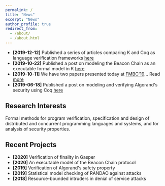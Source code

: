```yaml
---
permalink: /
title: "News"
excerpt: "News"
author_profile: true
redirect_from:
  - /about/
  - /about.html
---
```


- **[2019-12-12]** Published a series of articles comparing K and Coq as language verification frameworks [here](/posts/2019/12/k-vs-coq/)
- **[2019-10-22]** Published a post on modeling the Beacon Chain as an executable formal model in K [here](/posts/2019/10/k-beacon-chains/)
- **[2019-10-11]** We have two papers presented today at [FMBC'19](https://sites.google.com/view/fmbc/home)... Read [more](/posts/2019/10/fmbc-talks/)
- **[2019-06-18]** Published a post on modeling and verifying Algorand's security using Coq [here](/posts/2019/06/algorand-safety/)

## Research Interests

Formal methods for program verification, specification and design of distributed and concurrent programming languages and systems, and for analysis of security properties.

## Recent Projects

- **[2020]** Verification of finality in Gasper
- **[2020]** An executable model of the Beacon Chain protocol
- **[2019]** Verification of Algorand's safety property
- **[2019]** Statistical model checking of RANDAO against attacks
- **[2018]** Resource-bounded intruders in denial of service attacks
